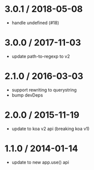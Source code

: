 
3.0.1 / 2018-05-08
==================

* handle undefined (#18)

3.0.0 / 2017-11-03
==================

* update path-to-regexp to v2

2.1.0 / 2016-03-03
==================

* support rewriting to querystring
* bump devDeps

2.0.0 / 2015-11-19
==================

* update to koa v2 api (breaking koa v1)

1.1.0 / 2014-01-14
==================

 * update to new app.use() api
